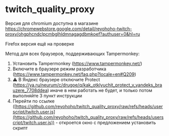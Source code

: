 # twitch_quality_proxy
Версия для chromium доступна в магазине https://chromewebstore.google.com/detail/reyohoho-twitch-proxy/ohgphcndclpcmbglhldmnagagdbmkoef?authuser=0&hl=ru

Firefox версия ещё на проверке

Метод для всех браузеров, поддерживающих Tampermonkey:
1. Установить Tampermonkey (https://www.tampermonkey.net/)
2. Включите в браузере режим разработчика (https://www.tampermonkey.net/faq.php?locale=en#Q209)
3. ⚠️ В Яндекс браузере отключите Protect (https://ya.ru/neurum/c/drugoe/q/kak_otklyuchit_protect_v_yandeks_brauzere_7708ddea) иначе в нем работать не будет, и только потом выполняйте 3 пункт инструкции
4. Перейти по ссылке ([https://github.com/reyohoho/twitch_quality_proxy/raw/refs/heads/userscript/twitch.user.js](https://github.com/reyohoho/twitch_quality_proxy/raw/refs/heads/userscript/twitch.user.js)) - откроется окно с предложением установить скрипт

